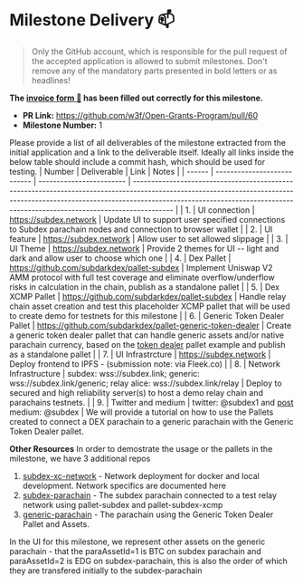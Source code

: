 # Milestone Delivery :mailbox:

> Only the GitHub account, which is responsible for the pull request of the accepted application is allowed to submit milestones. Don't remove any of the mandatory parts presented in bold letters or as headlines!

**The [invoice form :pencil:](https://forms.gle/8Wx7nxtq8fKrsuEz8) has been filled out correctly for this milestone.**

- **PR Link:** https://github.com/w3f/Open-Grants-Program/pull/60
- **Milestone Number:** 1

Please provide a list of all deliverables of the milestone extracted from the initial application and a link to the deliverable itself. Ideally all links inside the below table should include a commit hash, which should be used for testing.
| Number | Deliverable | Link | Notes |
| ------ | --------------------------- | ------------------------ | ----------------------------------------------------------------------------------------------------------------------------------------------------------------------------------------------------------------------------------------------------- |
| 1. | UI connection | https://subdex.network | Update UI to support user specified connections to Subdex parachain nodes and connection to browser wallet |
| 2. | UI feature | https://subdex.network | Allow user to set allowed slippage |
| 3. | UI Theme | https://subdex.network | Provide 2 themes for UI -- light and dark and allow user to choose which one |
| 4. | Dex Pallet | https://github.com/subdarkdex/pallet-subdex | Implement Uniswap V2 AMM protocol with full test coverage and eliminate overflow/underflow risks in calculation in the chain, publish as a standalone pallet |
| 5. | Dex XCMP Pallet | https://github.com/subdarkdex/pallet-subdex | Handle relay chain asset creation and test this placeholder XCMP pallet that will be used to create demo for testnets for this milestone |
| 6. | Generic Token Dealer Pallet | https://github.com/subdarkdex/pallet-generic-token-dealer | Create a generic token dealer pallet that can handle generic assets and/or native parachain currency, based on the [token dealer](https://github.com/paritytech/cumulus/tree/master/rococo-parachains/pallets/token-dealer) pallet example and publish as a standalone pallet |
| 7. | UI Infrastrcture | https://subdex.network | Deploy frontend to IPFS - (submission note: via Fleek.co) |
| 8. | Network Infrastructure | subdex: wss://subdex.link; generic: wss://subdex.link/generic; relay alice: wss://subdex.link/relay | Deploy to secured and high reliability server(s) to host a demo relay chain and parachains testnets. |
| 9. | Twitter and medium | twitter: @subdex1 and [post](https://medium.com/@subdex/subdex-milestone-1-delivery-c87ca9b6b159) medium: @subdex | We will provide a tutorial on how to use the Pallets created to connect a DEX parachain to a generic parachain with the Generic Token Dealer pallet.

**Other Resources**
In order to demostrate the usage or the pallets in the milestone, we have 3 additional repos

1. [subdex-xc-network](https://github.com/subdarkdex/subdex-xc-network) - Network deployment for docker and local development. Network specifics are documented here
1. [subdex-parachain](https://github.com/subdarkdex/subdex-parachain) - The subdex parachain connected to a test relay network using pallet-subdex and pallet-subdex-xcmp
1. [generic-parachain](https://github.com/subdarkdex/generic-parachain) - The parachain using the Generic Token Dealer Pallet and Assets.

In the UI for this milestone, we represent other assets on the generic parachain - that the paraAssetId=1 is BTC on subdex parachain and paraAssetId=2 is EDG on subdex-parachain, this is also the order of which they are transfered
initially to the subdex-parachain
